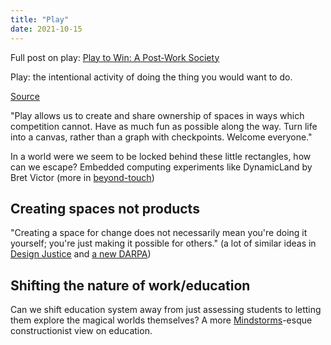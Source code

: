 ```yaml
---
title: "Play"
date: 2021-10-15
---
```


Full post on play: [Play to Win: A Post-Work Society](posts/play.md)

Play: the intentional activity of doing the thing you would want to do. 

[Source](https://kernel.community/en/learn/module-1/joyful-subversion)

"Play allows us to create and share ownership of spaces in ways which competition cannot. Have as much fun as possible along the way. Turn life into a canvas, rather than a graph with checkpoints. Welcome everyone."

In a world were we seem to be locked behind these little rectangles, how can we escape? Embedded computing experiments like DynamicLand by Bret Victor (more in [beyond-touch](thoughts/beyond-touch.md))

## Creating spaces not products
"Creating a space for change does not necessarily mean you're doing it yourself; you're just making it possible for others." (a lot of similar ideas in [Design Justice](thoughts/books/design-justice.md) and [a new DARPA](thoughts/a-new-darpa.md))

## Shifting the nature of work/education
Can we shift education system away from just assessing students to letting them explore the magical worlds themselves? A more [Mindstorms](thoughts/books/mindstorms.md)-esque constructionist view on education.
